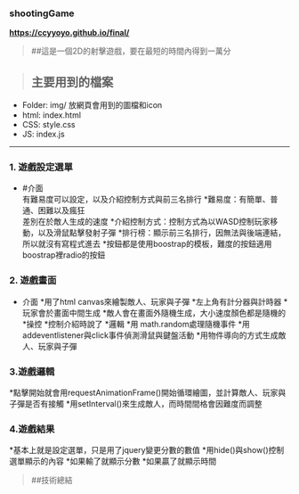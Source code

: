 ### shootingGame
**https://ccyyoyo.github.io/final/**
>##這是一個2D的射擊遊戲，要在最短的時間內得到一萬分


>## 主要用到的檔案
* Folder: img/ 放網頁會用到的圖檔和icon<br>
* html: index.html<br>
* CSS: style.css<br>
* JS: index.js<br>
***

### 1. 遊戲設定選單<br>
* #介面<br>有難易度可以設定，以及介紹控制方式與前三名排行
    *難易度：有簡單、普通、困難以及瘋狂<br>差別在於敵人生成的速度
    *介紹控制方式：控制方式為以WASD控制玩家移動，以及滑鼠點擊發射子彈
    *排行榜：顯示前三名排行，因無法與後端連結，所以就沒有寫程式進去
    *按鈕都是使用boostrap的模板，難度的按鈕適用boostrap裡radio的按鈕

### 2. 遊戲畫面<br>
* 介面
    *用了html canvas來繪製敵人、玩家與子彈
    *左上角有計分器與計時器
    *玩家會於畫面中間生成
    *敵人會在畫面外隨機生成，大小速度顏色都是隨機的
*操控
    *控制介紹時說了
*邏輯
    *用 math.random處理隨機事件
    *用addeventlistener與click事件偵測滑鼠與鍵盤活動
    *用物件導向的方式生成敵人、玩家與子彈


### 3.遊戲邏輯<br>
*點擊開始就會用requestAnimationFrame()開始循環繪圖，並計算敵人、玩家與子彈是否有接觸
*用setInterval()來生成敵人，而時間間格會因難度而調整

### 4.遊戲結果<br>
*基本上就是設定選單，只是用了jquery變更分數的數值
*用hide()與show()控制選單顯示的內容
*如果輸了就顯示分數
*如果贏了就顯示時間

>##技術總結
